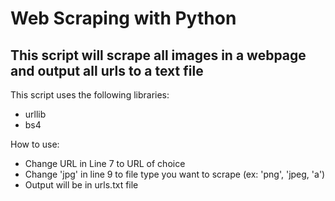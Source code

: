 # Web Scraping with Python

## This script will scrape all images in a webpage and output all urls to a text file

This script uses the following libraries:

- urllib
- bs4

How to use:

- Change URL in Line 7 to URL of choice
- Change 'jpg' in line 9 to file type you want to scrape (ex: 'png', 'jpeg, 'a')
- Output will be in urls.txt file
